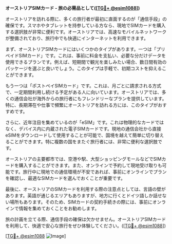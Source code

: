 **オーストリアSIMカード - 旅の必需品として([[TG💪+ @esim1088](https://t.me/s/esim1088)])**

オーストリアを訪れる際に、多くの旅行者が最初に直面するのが「通信手段」の確保です。スマホやタブレットを持参している方なら、現地でSIMカードを購入する選択肢が非常に便利です。オーストリアでは、高速なモバイルネットワークが整備されており、旅行中でも快適にインターネットを利用できます。

まず、オーストリアSIMカードにはいくつかのタイプがあります。一つは「プリペイドSIMカード」です。これは、事前に料金を支払い、必要な分だけデータを使用できるプランです。例えば、短期間で観光を楽しみたい場合、数日間有効のパッケージを選ぶと良いでしょう。このタイプは手軽で、初期コストを抑えることができます。

もう一つは「ポストペイSIMカード」です。これは、月ごとに請求される方式で、一定期間利用し続ける予定がある人に向いています。オーストリアでは、多くの通信会社が海外からの旅行者にもフレンドリーなプランを提供しています。特に、長期滞在や仕事で頻繁にオーストリアを訪れる方には、このタイプがおすすめです。

さらに、近年注目を集めているのが「eSIM」です。これは物理的なカードではなく、デバイス内に内蔵された電子SIMカードです。現地の通信会社から直接eSIMをダウンロードして使用することが可能で、国境を越えて簡単に切り替えることができます。特に複数の国をまたぐ旅行者には、非常に便利な選択肢です。

オーストリアの主要都市では、空港や駅、大型ショッピングモールなどでSIMカードを購入することができます。また、オンラインで予約して現地受け取りも可能です。旅行中に現地での通信環境が不安であれば、事前にオンラインでプランを確認し、最適なSIMカードを選んでおくことが重要です。

最後に、オーストリアのSIMカードを利用する際の注意点としては、言語の壁があります。英語が通じるエリアもありますが、地方に行くとドイツ語しか話せない場所もあります。そのため、SIMカードの契約手続きの際には、事前にオンラインで情報を集めておくことをお勧めします。

旅の計画を立てる際、通信手段の確保は欠かせません。オーストリアSIMカードを利用して、快適で安心な旅行をぜひ体験してください。([[TG💪+ @esim1088](https://t.me/s/esim1088)])

[[TG💪+ @esim1088](https://t.me/s/esim1088) ![Image](https://i.postimg.cc/Y0z9fWf4/image.png)]